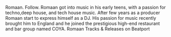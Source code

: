 Romaan. Follow. Romaan got into music in his early teens, with a passion for techno,deep house, and tech house music. After few years as a producer Romaan start to express himself as a DJ. His passion for music recently brought him to England and he joined the prestigious high-end restaurant and bar group named COYA.
Romaan Tracks & Releases on Beatport
